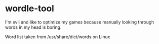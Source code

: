 # wordle-tool
I'm evil and like to optimize my games because manually looking through words in my head is boring.

Word list taken from /usr/share/dict/words on Linux
